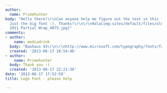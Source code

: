 ```yaml
---
author:
  name: Primehunter
body: "Hello there!\r\nCan anyone help me figure out the text in this followinf Logo?
  Just the big font :). Thanks!\r\n\r\nHala[img:sites/default/files/old-images/Dodge
  2011 Partial Wrap_4075.jpg]"
comments:
- author:
    name: mediadrink
  body: "Bauhaus 93\r\n\r\nhttp://www.microsoft.com/typography/fonts/family.aspx?FID=80"
  created: '2013-06-17 18:54:46'
- author:
    name: Primehunter
  body: Thank you :)
  created: '2013-06-17 22:21:38'
date: '2013-06-17 17:52:58'
title: Logo Font - please help

---
```

